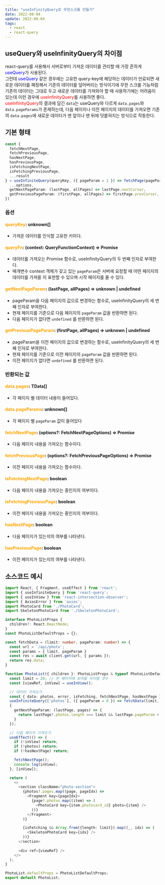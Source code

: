 ```yaml
---
title: "useInfinityQuery로 무한스크롤 만들기"
date: 2022-08-04
update: 2022-08-04
tags:
  - react
  - react-query
---
```


## useQuery와 useInfinityQuery의 차이점
react-query를 사용해서 서버로부터 가져온 데이터를 관리할 때 가장 흔하게 <span style="color:blue">useQuery</span>가 사용된다.  
그런데 <span style="color:blue">useQuery</span> 같은 경우에는 고유한 query-key에 해당하는 데이터가 만료되면 새로운 데이터를 패칭해서 기존의 데이터를 덮어버리는 방식이기에 무한 스크롤 기능처럼 기존의 데이터는 그대로 두고 새로운 데이터를 가져와야 할 때 사용하기에는 어려움이 있는데 이런 경우에 <span style="color:red">useInfinityQuery</span>를 사용하면 좋다.  
<span style="color:red">useInfinityQuery</span>의 결과에 담긴 `data`는 useQuery와 다르게 `data.pages`와 `data.pageParams`가 존재하는데, 다음 페이지나 이전 페이지의 데이터를 가져오면 기존의 `data.pages`에 새로운 데이터가 맨 앞이나 맨 뒤에 덧붙혀지는 방식으로 작동한다.

## 기본 형태
```ts
const {
  fetchNextPage,
  fetchPreviousPage,
  hasNextPage,
  hasPreviousPage,
  isFetchingNextPage,
  isFetchingPreviousPage,
  ...result
} = useInfiniteQuery(queryKey, ({ pageParam = 1 }) => fetchPage(pageParam), {
  ...options,
  getNextPageParam: (lastPage, allPages) => lastPage.nextCursor,
  getPreviousPageParam: (firstPage, allPages) => firstPage.prevCursor,
})
```
### 옵션
#### <span style="color:orange">queryKey</span>: unknown[]
- 가져온 데이터를 인식할 고유한 키이다.

#### <span style="color:orange">queryFn</span>: (context: QueryFunctionContext) => Promise<TData>
- 데이터를 가져오는 Promise 함수로, useInfinityQuery의 두 번째 인자로 부여한다.
- 매개변수 context 객체가 갖고 있는 `pageParam`은 서버에 요청할 때 어떤 페이지의 데이터를 가져올 지 표현할 수 있으며 시작 페이지를 줄 수 있다.

#### <span style="color:orange">getNextPageParam</span>: (lastPage, allPages) => unknown | undefined
- pageParam을 다음 페이지의 값으로 변경하는 함수로, useInfinityQuery의 세 번째 인자로 부여한다.
- 현재 페이지를 기준으로 다음 페이지의 `pageParam` 값을 반환하면 된다.
- 다음 페이지가 없다면 `undefined` 를 반환하면 된다.

#### <span style="color:orange">getPreviousPageParam</span>: (firstPage, allPages) => unknown | undefined
- pageParam을 이전 페이지의 값으로 변경하는 함수로, useInfinityQuery의 세 번째 인자로 부여한다.
- 현재 페이지를 기준으로 이전 페이지의 `pageParam` 값을 반환하면 된다.
- 이전 페이지가 없다면 `undefined` 를 반환하면 된다.
  
### 반환되는 값
#### <span style="color:orange">data.pages</span>: TData[]
- 각 페이지 별 데이터 내용이 들어있다.

#### <span style="color:orange">data.pageParams</span>: unknown[]
- 각 페이지 별 `pageParam` 값이 들어있다

#### <span style="color:orange">fetchNextPage</span>: (options?: FetchNextPageOptions) => Promise<UseInfiniteQueryResult>
- 다음 페이지 내용을 가져오는 함수이다.

#### <span style="color:orange">fetchPreviousPage</span>: (options?: FetchPreviousPageOptions) => Promise<UseInfiniteQueryResult>
- 이전 페이지 내용을 가져오는 함수이다.

#### <span style="color:orange">isFetchingNextPage</span>: boolean
- 다음 페이지 내용을 가져오는 중인지의 여부이다.

#### <span style="color:orange">isFetchingPreviousPage</span>: boolean
- 이전 페이지 내용을 가져오는 중인지의 여부이다.

#### <span style="color:orange">hasNextPage</span>: boolean
- 다음 페이지가 있는지의 여부를 나타낸다.

#### <span style="color:orange">hasPreviousPage</span>: boolean
- 이전 페이지가 있는지의 여부를 나타낸다.


## 소스코드 예시
```ts
import React, { Fragment, useEffect } from 'react';
import { useInfiniteQuery } from 'react-query';
import { useInView } from 'react-intersection-observer';
import { AxiosError } from 'axios';
import PhotoCard from './PhotoCard';
import SkeletonPhotoCard from './SkeletonPhotoCard';

interface PhotoListProps {
  children?: React.ReactNode;
}
const PhotoListDefaultProps = {};

const fetchData = (limit: number, pageParam: number) => {
  const url = `/api/photo`;
  const params = { limit, pageParam }
  const res = await client.get(url, { params });
  return res.data;
}

function PhotoList({ children }: PhotoListProps & typeof PhotoListDefaultProps) {
  const limit = 20; // 한 페이지에 보여줄 아이템 갯수
  const [viewRef, inView] = useInView();

  // 데이터 가져오기
  const { data: photos, error, isFetching, fetchNextPage, hasNextPage } = 
  useInfiniteQuery(['photos'], ({ pageParam = 0 }) => fetchData(limit, pageParam),
  {
    getNextPageParam: (lastPage, pages) => {
      return lastPage?.photos.length === limit && lastPage.pageParam + limit;
    }
  });

  // 다음 페이지 가져오기
  useEffect(() => {
    if (!inView) return;
    if (!photos) return;
    if (!hasNextPage) return;

    fetchNextPage();
    console.log(inView);
  }, [inView]);

  return (
    <>
      <section className="photo-section">
        {photos?.pages.map((page, pageIdx) => 
          <Fragment key={pageIdx}>
            {page?.photos.map((item) => (
              <PhotoCard key={item.photocard_id} photo={item} />
            ))}
          </Fragment>
        )}

        {isFetching && Array.from({length: limit}).map((_, idx) => (
          <SkeletonPhotoCard key={idx} />
        ))}
      </section>
      
      <div ref={viewRef} />
    </>
  );
}

PhotoList.defaultProps = PhotoListDefaultProps;
export default PhotoList;
```